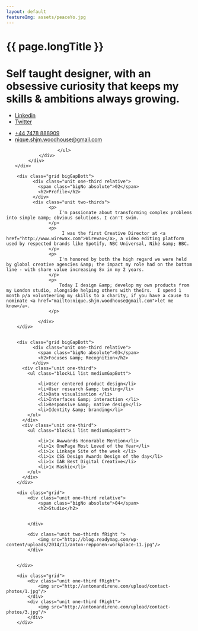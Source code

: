 ```yaml
---
layout: default
featureImg: assets/peaceYo.jpg
---
```


<div class="wider ligGreyToWhite bigGapBott" style="background-image:url('{{ page.featureImg}}')">
	<div class="wideOverlay whiteBg09">
		<div class="grid">
		      <div class="unit whole center-on-mobiles">
		        <h1 class="bigGapTop mediumGapBott bigGapTop">{{ page.longTitle }}</h1>
		      </div>
		 </div>
		<div class="grid">
			<div class="unit whole bigGapBott">
		        <h1 class="bigGapTop mediumGapBott ">
		        	Self taught designer, with an obsessive curiosity that keeps my skills &amp; ambitions always growing. 
		        </h1>
		     </div>  
		     <div class="unit one-third"></div>
			<div class="unit one-third bigGapBott">
			      	<ul class="blockLi list">
			      		<li><a href="http://linkedin.com/in/niquewoodhouse">Linkedin</a></li>
			      		<li><a href="http://twitter.com/niquewoodhouse">Twitter</a></li>	
			      	</ul>	
		     </div> 
			<div class="unit one-third bigGapBott">
			      	<ul class="blockLi list">
			      		<li><a href="tel:44747888909">+44 7478 888909</a></li>	
			      		<li><a href="mailto:nique.shjm.woodhouse@gmail.com">nique.shjm.woodhouse@gmail.com</a></li>
			      			
			      	</ul>	
		     </div>  		      		               		      		      
		 </div>
	</div>		 
</div>		


<div class="wider">
 		 

		<div class="grid bigGapBott">
		      <div class="unit one-third relative">
		      	<span class="bigNo absolute">02</span>
	    		<h2>Profile</h2> 
		      </div>			
		      <div class="unit two-thirds">
			        <p>
			        	I'm passionate about transforming complex problems into simple &amp; obvious solutions. I can't swim.  
			        </p>
			        <p>
			        	 I was the first Creative Director at <a href="http://www.wirewax.com">Wirewax</a>, a video editing platform used by respected brands like Spotify, NBC Universal, Nike &amp; BBC.  
					</p>
					<p>
			        	I'm honored by both the high regard we were held by global creative agencies &amp; the impact my role had on the bottom line - with share value increasing 8x in my 2 years. 
			        </p>
			        <p>
			        	Today I design &amp; develop my own products from my London studio, alongside helping others with theirs.  I spend 1 month p/a volunteering my skills to a charity, if you have a cause to nominate <a href="mailto:nique.shjm.woodhouse@gmail.com">let me know</a>.
			        </p>

				</div>
		</div>		 


		<div class="grid bigGapBott">
		      <div class="unit one-third relative">
		      	<span class="bigNo absolute">03</span>
	    		<h2>Focuses &amp; Recognition</h2> 
		      </div>				
	      <div class="unit one-third">
	        <ul class="blockLi list mediumGapBott">
	        
	        	<li>User centered product design</li>
	        	<li>User research &amp; testing</li>
	        	<li>Data visualisation </li>
	        	<li>Interfaces &amp; interaction </li>
	        	<li>Responsive &amp; native design</li>
	        	<li>Identity &amp; branding</li>
	        </ul>
	      </div>
	      <div class="unit one-third">
	        <ul class="blockLi list mediumGapBott">
	        	
	        	<li>1x Awwwards Honorable Mention</li>
	        	<li>1x OnePage Most Loved of the Year</li>
	        	<li>1x Linkage Site of the week </li>
	        	<li>1x CSS Design Awards Design of the day</li>
	        	<li>1x IAB Best Digital Creative</li>
	        	<li>1x Mashie</li>
	        </ul>
	      </div>	      	      
	    </div>

	    <div class="grid">
	    	<div class="unit one-third relative">
	    		<span class="bigNo absolute">04</span>
	    		<h2>Studio</h2>


	    	</div>

	    	<div class="unit two-thirds fRight ">
	    		<img src="http://blog.readymag.com/wp-content/uploads/2014/11/anton-repponen-workplace-11.jpg"/>
	    	</div>	    	

   	
	    </div>

	    <div class="grid">
	    	<div class="unit one-third fRight">
	    		<img src="http://antonandirene.com/upload/contact-photos/1.jpg"/>
	    	</div>
	    	<div class="unit one-third fRight">
	    		<img src="http://antonandirene.com/upload/contact-photos/3.jpg"/>
	    	</div>	   	    	
	    </div>


</div>


<!--
<div class="wider">

		<script type="text/javascript" src="https://raw.githubusercontent.com/stevenschobert/instafeed.js/master/instafeed.min.js"></script>  
  	<script type="text/javascript">
		var feed = new Instafeed({
		  get: 'user',
		  clientId: '467ede5a6b9b48ae8e03f4e2582aeeb3',
		  userId: 13563994,
		  accessToken: '13563994.467ede5.bfe0ac4ed0fa4d9a84b943687922a92d',
		  resolution: 'standard_resolution',
		  limit: 9,
		  after: function () {
		    var images = $("#instafeed").find('a');
		    $.each(images, function(index, image) {
		      var delay = (index * 75) + 'ms';
		      $(image).css('-webkit-animation-delay', delay);
		      $(image).css('-moz-animation-delay', delay);
		      $(image).css('-ms-animation-delay', delay);
		      $(image).css('-o-animation-delay', delay);
		      $(image).css('animation-delay', delay);
		      //$(image).addClass('animated flipInX');
		    });
		  },
		  template: '<a href="{{link}}" target="_blank" class="instagramImg"><img src="{{image}}" /><span class="likes">&hearts; {{likes}}</span></a>'
		});
		feed.run();
		setTimeout(function(){ $('#instafeed a').attr("target","_blank"); }, 1000);
	</script>
				<div id="instafeed" class="wow fadeIn animated" style="visibility: visible; animation-name: fadeIn;">
				<h1 class="intro-heading tCenter">Instagram</h1>
			</div>
</div>





-->
